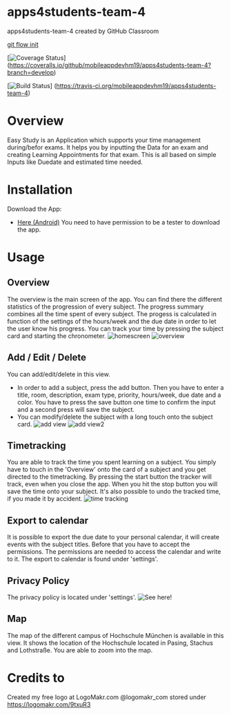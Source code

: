 # apps4students-team-4
apps4students-team-4 created by GitHub Classroom

[git flow init](https://ob.cs.hm.edu/exercises.html)

[![Coverage Status](https://coveralls.io/repos/github/mobileappdevhm19/apps4students-team-4/badge.svg?branch=develop)] (https://coveralls.io/github/mobileappdevhm19/apps4students-team-4?branch=develop)

[![Build Status](https://travis-ci.org/mobileappdevhm19/apps4students-team-4.svg?branch=develop)] (https://travis-ci.org/mobileappdevhm19/apps4students-team-4)

# Overview
Easy Study is an Application which supports your time management during/befor exams. It helps you by inputting the  Data for an exam and creating Learning Appointments for that exam. This is all based on simple Inputs like Duedate and estimated time needed.

# Installation
Download the App:
- [Here (Android)](https://play.google.com/store/apps/details?id=edu.hm.cs.mobile.easy_study)
You need to have permission to be a tester to download the app.

# Usage

## Overview
The overview is the main screen of the app. You can find there the different statistics of the progression of every subject. 
The progress summary combines all the time spent of every subject. The progess is calculated in function of the settings of the hours/week and the due date in order to let the user know his progress.
You can track your time by pressing the subject card and starting the chronometer.
![homescreen](screenshot/IMG_4423.PNG)
![overview](screenshot/IMG_4427.PNG)

## Add / Edit / Delete
You can add/edit/delete in this view. 
* In order to add a subject, press the add button. Then you have to enter a title, room, description, exam type, priority, hours/week, due date and a color. You have to press the save button one time to confirm the input and a second press will save the subject.
* You can modify/delete the subject with a long touch onto the subject card.
![add view](screenshot/IMG_4424.PNG)
![add view2](screenshot/IMG_4425.PNG)

## Timetracking
You are able to track the time you spent learning on a subject. You simply have to touch in the 'Overview' onto the card of a subject and you get directed to the timetracking. By pressing the start button the tracker will track, even when you close the app. When you hit the stop button you will save the time onto your subject. It's also possible to undo the tracked time, if you made it by accident.
![time tracking](screenshot/Screenshot_20190704-220458.jpg)

## Export to calendar
It is possible to export the due date to your personal calendar, it will create events with the subject titles. Before that you have to accept the permissions. The permissions are needed to access the calendar and write to it. The export to calendar is found under 'settings'. 

## Privacy Policy
The privacy policy is located under 'settings'. ![See here!](https://github.com/mobileappdevhm19/apps4students-team-4/tree/develop/privacy)

## Map
The map of the different campus of Hochschule München is available in this view. It shows the location of the Hochschule located in Pasing, Stachus and Lothstraße. You are able to zoom into the map.

# Credits to 
Created my free logo at LogoMakr.com @logomakr_com stored under https://logomakr.com/9txuR3

